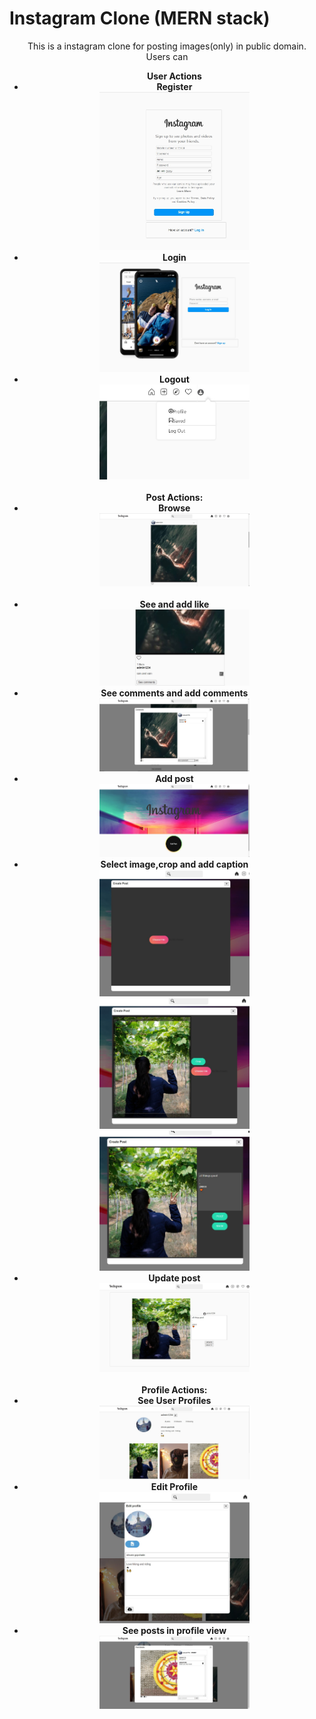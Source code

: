 # Instagram Clone (MERN stack)
<center>
This is a instagram clone for posting images(only) in public domain.<br/>
Users can<br/>
<ul>
<b>User Actions<b/>
<li>Register<br/>
<img src="https://github.com/shivamgopchade/Instagram-Clone-MERN-/blob/master/insta_ss/signup.jpg" height="50%" width="50%"><br/>
<li>Login<br/>
<img src="https://github.com/shivamgopchade/Instagram-Clone-MERN-/blob/master/insta_ss/login.jpg" height="50%" width="50%"><br/>
<li>Logout<br/>
<img src="https://github.com/shivamgopchade/Instagram-Clone-MERN-/blob/master/insta_ss/drop%20down.jpg" height="50%" width="50%"><br/>
<br/><b>Post Actions:<b/>
<li>Browse<br/>
<img src="https://github.com/shivamgopchade/Instagram-Clone-MERN-/blob/master/insta_ss/posts.jpg" height="50%" width="50%"><br/>
<br>
<li>See and add like<br/>
<img src="https://github.com/shivamgopchade/Instagram-Clone-MERN-/blob/master/insta_ss/post_info.jpg" height="50%" width="50%"><br/>
<li>See comments and add comments<br/>
<img src="https://github.com/shivamgopchade/Instagram-Clone-MERN-/blob/master/insta_ss/comments.jpg" height="50%" width="50%"><br/>
<li>Add post<br/>
<img src="https://github.com/shivamgopchade/Instagram-Clone-MERN-/blob/master/insta_ss/add_post.jpg" height="50%" width="50%"><br/>
<li>Select image,crop and add caption<br/>
<img src="https://github.com/shivamgopchade/Instagram-Clone-MERN-/blob/master/insta_ss/create_post1.jpg" height="50%" width="50%"><br/>
<img src="https://github.com/shivamgopchade/Instagram-Clone-MERN-/blob/master/insta_ss/create_post2.jpg" height="50%" width="50%"><br/>
<img src="https://github.com/shivamgopchade/Instagram-Clone-MERN-/blob/master/insta_ss/create_post3.jpg" height="50%" width="50%"><br/>
<li>Update post<br/>
<img src="https://github.com/shivamgopchade/Instagram-Clone-MERN-/blob/master/insta_ss/update.jpg" height="50%" width="50%"><br/>
<br/><b>Profile Actions:<b/><br/>
<li>See User Profiles<br/>
<img src="https://github.com/shivamgopchade/Instagram-Clone-MERN-/blob/master/insta_ss/profile.jpg" height="50%" width="50%"><br/>
<li>Edit Profile<br/>
<img src="https://github.com/shivamgopchade/Instagram-Clone-MERN-/blob/master/insta_ss/edit profile.jpg" height="50%" width="50%"><br/>
<li>See posts in profile view<br/>
<img src="https://github.com/shivamgopchade/Instagram-Clone-MERN-/blob/master/insta_ss/detail_post.jpg" height="50%" width="50%"><br/>
</ul>
<center/>

